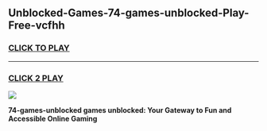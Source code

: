 
## Unblocked-Games-74-games-unblocked-Play-Free-vcfhh
<h3>
<a href="https://premium76.site?title=74-games-unblocked&ref=21A">CLICK TO PLAY</a></h3>
<hr>

<h3>
<a href="https://premium76.site?title=74-games-unblocked&ref=21A">CLICK 2 PLAY</a>
  
</h3>

<a href="https://premium76.site?title=74-games-unblocked&ref=21A"><img src="https://clearcache.store/games.png"></a>


**74-games-unblocked games unblocked: Your Gateway to Fun and Accessible Online Gaming**
